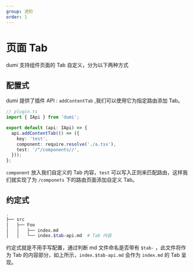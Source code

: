 ```yaml
---
group: 进阶
order: 1
---
```


# 页面 Tab

dumi 支持组件页面的 Tab 自定义，分为以下两种方式

## 配置式

dumi 提供了插件 API : `addContentTab` ,我们可以使用它为指定路由添加 Tab。

```ts
// plugin.ts
import { IApi } from 'dumi';

export default (api: IApi) => {
  api.addContentTab(() => ({
    key: 'test',
    component: require.resolve('./a.tsx'),
    test: '/^/components//',
  }));
};
```

`component` 放入我们自定义的 Tab 内容，`test` 可以写入正则来匹配路由，这样我们就实现了为 `/componets` 下的路由页面添加自定义 Tab。

## 约定式

```bash
.
├── src
│   ├── Foo
│   │   ├── index.md
│   │   └── index.$tab-api.md  # Tab 内容
```

约定式就是不用手写配置，通过判断 md 文件命名是否带有 `$tab-` ，此文件将作为 Tab 的内容部分，如上所示，`index.$tab-api.md` 会作为 `index.md` 的 Tab 呈现。

